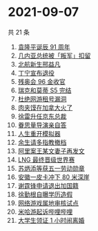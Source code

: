 # 2021-09-07

共 21 条

<!-- BEGIN ZHIHUSEARCH -->
<!-- 最后更新时间 Tue Sep 07 2021 12:10:11 GMT+0800 (China Standard Time) -->
1. [袁隆平诞辰 91 周年 ](https://www.zhihu.com/search?q=袁隆平)
1. [几内亚总统被「叛军」扣留](https://www.zhihu.com/search?q=几内亚)
1. [北航新生邢益凡](https://www.zhihu.com/search?q=邢益凡)
1. [丁宁宣布退役](https://www.zhihu.com/search?q=丁宁)
1. [残奥会 96 金收官](https://www.zhihu.com/search?q=东京残奥会)
1. [瑞克和莫蒂 S5 完结](https://www.zhihu.com/search?q=瑞克和莫蒂)
1. [杜绝网游租号漏洞](https://www.zhihu.com/search?q=网游租号)
1. [肉夹馍在加拿大火了](https://www.zhihu.com/search?q=肉夹馍)
1. [徐雷升任京东总裁](https://www.zhihu.com/search?q=京东)
1. [眷思量导演亲自答](https://www.zhihu.com/search?q=眷思量)
1. [人生重开模拟器](https://www.zhihu.com/search?q=人生重开模拟器)
1. [余生请多指教撤档](https://www.zhihu.com/search?q=余生请多指教)
1. [阿里案王某文妻子再发文](https://www.zhihu.com/search?q=王某文妻子)
1. [LNG 最终晋级世界赛](https://www.zhihu.com/search?q=lng)
1. [苏炳添等获五一劳动勋章](https://www.zhihu.com/search?q=五一劳动勋章)
1. [安徽一皮卡冲下 80 米深崖](https://www.zhihu.com/search?q=安徽太湖)
1. [谢霆锋申请退出加国籍](https://www.zhihu.com/search?q=谢霆锋)
1. [徐勤根自曝学历造假](https://www.zhihu.com/search?q=人类高质量男性)
1. [网络游戏属地审核试点](https://www.zhihu.com/search?q=网络游戏)
1. [米哈游起诉哔哩哔哩](https://www.zhihu.com/search?q=哔哩哔哩)
1. [大学生领证 1 小时闹离婚](https://www.zhihu.com/search?q=大学生领证)
<!-- END ZHIHUSEARCH -->
